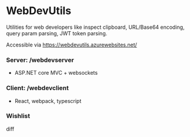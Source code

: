 # WebDevUtils
Utilities for web developers like inspect clipboard, URL/Base64 encoding, query param parsing, JWT token parsing.

Accessible via https://webdevutils.azurewebsites.net/

### Server: /webdevserver
- ASP.NET core MVC + websockets

### Client: /webdevclient
- React, webpack, typescript

### Wishlist
diff
